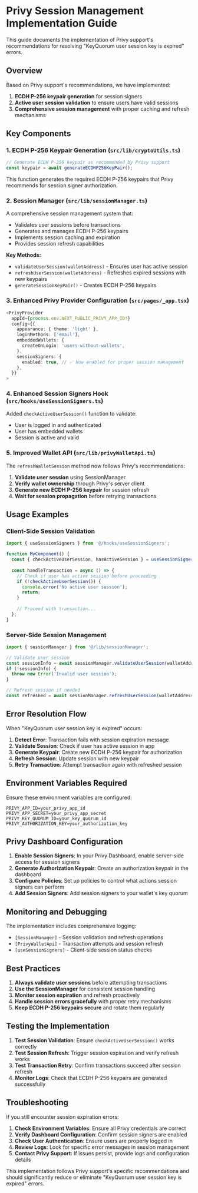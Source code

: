 # Privy Session Management Implementation Guide

This guide documents the implementation of Privy support's recommendations for resolving "KeyQuorum user session key is expired" errors.

## Overview

Based on Privy support's recommendations, we have implemented:
1. **ECDH P-256 keypair generation** for session signers
2. **Active user session validation** to ensure users have valid sessions
3. **Comprehensive session management** with proper caching and refresh mechanisms

## Key Components

### 1. ECDH P-256 Keypair Generation (`src/lib/cryptoUtils.ts`)

```typescript
// Generate ECDH P-256 keypair as recommended by Privy support
const keypair = await generateECDHP256KeyPair();
```

This function generates the required ECDH P-256 keypairs that Privy recommends for session signer authorization.

### 2. Session Manager (`src/lib/sessionManager.ts`)

A comprehensive session management system that:
- Validates user sessions before transactions
- Generates and manages ECDH P-256 keypairs
- Implements session caching and expiration
- Provides session refresh capabilities

**Key Methods:**
- `validateUserSession(walletAddress)` - Ensures user has active session
- `refreshUserSession(walletAddress)` - Refreshes expired sessions with new keypairs
- `generateSessionKeyPair()` - Creates ECDH P-256 keypairs

### 3. Enhanced Privy Provider Configuration (`src/pages/_app.tsx`)

```typescript
<PrivyProvider
  appId={process.env.NEXT_PUBLIC_PRIVY_APP_ID!}
  config={{
    appearance: { theme: 'light' },
    loginMethods: ['email'],
    embeddedWallets: {
      createOnLogin: 'users-without-wallets',
    },
    sessionSigners: {
      enabled: true, // ✅ Now enabled for proper session management
    },
  }}
>
```

### 4. Enhanced Session Signers Hook (`src/hooks/useSessionSigners.ts`)

Added `checkActiveUserSession()` function to validate:
- User is logged in and authenticated
- User has embedded wallets
- Session is active and valid

### 5. Improved Wallet API (`src/lib/privyWalletApi.ts`)

The `refreshWalletSession` method now follows Privy's recommendations:

1. **Validate user session** using SessionManager
2. **Verify wallet ownership** through Privy's server client
3. **Generate new ECDH P-256 keypair** for session refresh
4. **Wait for session propagation** before retrying transactions

## Usage Examples

### Client-Side Session Validation

```typescript
import { useSessionSigners } from '@/hooks/useSessionSigners';

function MyComponent() {
  const { checkActiveUserSession, hasActiveSession } = useSessionSigners();
  
  const handleTransaction = async () => {
    // Check if user has active session before proceeding
    if (!checkActiveUserSession()) {
      console.error('No active user session');
      return;
    }
    
    // Proceed with transaction...
  };
}
```

### Server-Side Session Management

```typescript
import { sessionManager } from '@/lib/sessionManager';

// Validate user session
const sessionInfo = await sessionManager.validateUserSession(walletAddress);
if (!sessionInfo) {
  throw new Error('Invalid user session');
}

// Refresh session if needed
const refreshed = await sessionManager.refreshUserSession(walletAddress);
```

## Error Resolution Flow

When "KeyQuorum user session key is expired" occurs:

1. **Detect Error**: Transaction fails with session expiration message
2. **Validate Session**: Check if user has active session in app
3. **Generate Keypair**: Create new ECDH P-256 keypair for authorization
4. **Refresh Session**: Update session with new keypair
5. **Retry Transaction**: Attempt transaction again with refreshed session

## Environment Variables Required

Ensure these environment variables are configured:

```env
PRIVY_APP_ID=your_privy_app_id
PRIVY_APP_SECRET=your_privy_app_secret
PRIVY_KEY_QUORUM_ID=your_key_quorum_id
PRIVY_AUTHORIZATION_KEY=your_authorization_key
```

## Privy Dashboard Configuration

1. **Enable Session Signers**: In your Privy Dashboard, enable server-side access for session signers
2. **Generate Authorization Keypair**: Create an authorization keypair in the dashboard
3. **Configure Policies**: Set up policies to control what actions session signers can perform
4. **Add Session Signers**: Add session signers to your wallet's key quorum

## Monitoring and Debugging

The implementation includes comprehensive logging:

- `[SessionManager]` - Session validation and refresh operations
- `[PrivyWalletApi]` - Transaction attempts and session refresh
- `[useSessionSigners]` - Client-side session status checks

## Best Practices

1. **Always validate user sessions** before attempting transactions
2. **Use the SessionManager** for consistent session handling
3. **Monitor session expiration** and refresh proactively
4. **Handle session errors gracefully** with proper retry mechanisms
5. **Keep ECDH P-256 keypairs secure** and rotate them regularly

## Testing the Implementation

1. **Test Session Validation**: Ensure `checkActiveUserSession()` works correctly
2. **Test Session Refresh**: Trigger session expiration and verify refresh works
3. **Test Transaction Retry**: Confirm transactions succeed after session refresh
4. **Monitor Logs**: Check that ECDH P-256 keypairs are generated successfully

## Troubleshooting

If you still encounter session expiration errors:

1. **Check Environment Variables**: Ensure all Privy credentials are correct
2. **Verify Dashboard Configuration**: Confirm session signers are enabled
3. **Check User Authentication**: Ensure users are properly logged in
4. **Review Logs**: Look for specific error messages in session management
5. **Contact Privy Support**: If issues persist, provide logs and configuration details

This implementation follows Privy support's specific recommendations and should significantly reduce or eliminate "KeyQuorum user session key is expired" errors.